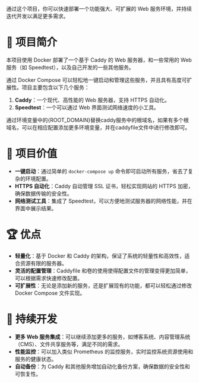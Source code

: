 通过这个项目，你可以快速部署一个功能强大、可扩展的 Web 服务环境，并持续迭代开发以满足更多需求。

# 🚀 项目简介

本项目使用 Docker 部署了一个基于 Caddy 的 Web 服务器，和一些常用的 Web 服务（如 Speedtest），以及自己开发的一些其他服务。

通过 Docker Compose 可以轻松地一键启动和管理这些服务，并且具有高度可扩展性。项目主要包含以下几个服务：

1. **Caddy**：一个现代、高性能的 Web 服务器，支持 HTTPS 自动化。
2. **Speedtest**：一个可以通过 Web 界面测试网络速度的小工具。

通过环境变量中的{ROOT_DOMAIN}替换caddy服务中的根域名，如果有多个根域名，可以在相应配置添加更多环境变量，并在caddyfile文件中进行修改即可。

# 🌟 项目价值

- **一键启动**：通过简单的 `docker-compose up` 命令即可启动所有服务，省去了复杂的环境配置。
- **HTTPS 自动化**：Caddy 自动管理 SSL 证书，轻松实现网站的 HTTPS 加密，确保数据传输的安全性。
- **网络测试工具**：集成了 Speedtest，可以方便地测试服务器的网络性能，并在界面中展示结果。

# 🏆 优点

- **轻量化**：基于 Docker 和 Caddy 的架构，保证了系统的轻量性和高效性，适合资源有限的服务器。
- **灵活的配置管理**：Caddyfile 和卷的使用使得配置文件的管理变得更加简单，可以根据需求快速修改配置。
- **可扩展性**：无论是添加新的服务，还是扩展现有的功能，都可以轻松通过修改 Docker Compose 文件实现。

# 🔄 持续开发

- **更多 Web 服务集成**：可以继续添加更多的服务，如博客系统、内容管理系统（CMS）、文件共享服务等，满足不同的需求。
- **性能监控**：可以加入类似 Prometheus 的监控服务，实时监控系统资源使用和服务的健康状态。
- **自动备份**：为 Caddy 和其他服务增加自动化备份方案，确保数据的安全性和可恢复性。


